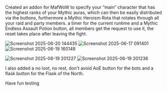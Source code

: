 Created an addon for MafWoW to specify your “main” character that has the highest ranks of your Mythic auras, which can then be easily distributed via the buttons, furthermore a Mythic Heroism Rota that rotates through all your raid and party
 members. a timer for the current runtime and a Mythic Endless Assault Potion button, all members get the request to use it, the reset takes place after leaving the fight.


![Screenshot 2025-06-20 144435](https://github.com/user-attachments/assets/8ea203d7-22ca-44e3-a776-d8f107a844f4)
![Screenshot 2025-06-17 091401](https://github.com/user-attachments/assets/365a7f42-9389-439a-9800-ce01fd3557f8)
![Screenshot 2025-06-19 160148](https://github.com/user-attachments/assets/9be0a814-554f-4568-8430-44663a6c08e7)

![Screenshot 2025-06-19 201227](https://github.com/user-attachments/assets/a13f7421-8b6a-4f7a-a66a-65502d6e6f71)
![Screenshot 2025-06-19 201236](https://github.com/user-attachments/assets/592de3e8-9115-4702-93c7-9cdfa02c03d4)

I also added a no loot, no rest, don't avoid AoE button for the bots and a flask button for the Flask of the North.

Have fun testing

